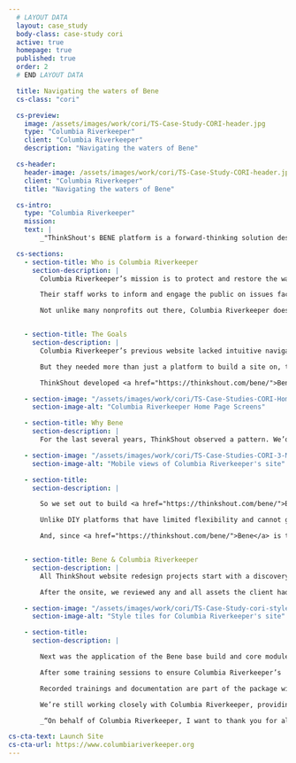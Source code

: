 ```yaml
---
  # LAYOUT DATA
  layout: case_study
  body-class: case-study cori
  active: true
  homepage: true
  published: true
  order: 2
  # END LAYOUT DATA

  title: Navigating the waters of Bene
  cs-class: "cori"

  cs-preview:
    image: /assets/images/work/cori/TS-Case-Study-CORI-header.jpg
    type: "Columbia Riverkeeper"
    client: "Columbia Riverkeeper"
    description: "Navigating the waters of Bene"

  cs-header:
    header-image: /assets/images/work/cori/TS-Case-Study-CORI-header.jpg
    client: "Columbia Riverkeeper"
    title: "Navigating the waters of Bene"

  cs-intro:
    type: "Columbia Riverkeeper"
    mission:
    text: |
        _"ThinkShout's BENE platform is a forward-thinking solution designed to make the daunting task of building a website, a fun and enjoyable experience. Thanks to ThinkShout's team, no matter how complex the design request seems, the BENE platform delivers a thoughtful, well-designed solution." - Liz Terhaar, Communications Director, Columbia Riverkeeper_

  cs-sections:
    - section-title: Who is Columbia Riverkeeper
      section-description: |
        Columbia Riverkeeper’s mission is to protect and restore the water quality of the Columbia River and all life connected to it, from the headwaters to the Pacific Ocean.

        Their staff works to inform and engage the public on issues facing the Columbia River. They are a leader in high-profile campaigns to protect our region from dirty fossil fuel infrastructure and other threats facing Columbia River communities and salmon habitat; and have a proven track record in organizing and empowering local communities, enforcing environmental laws, and building strategic coalitions.

        Not unlike many nonprofits out there, Columbia Riverkeeper does all of this with a modest staff size (16 total) and limited budget. But if there’s one thing ThinkShout knows, it’s nonprofits, and when you’re committed and driven to make a difference, you don’t let those details derail you. You dig in and make it work. So we were excited to help them tackle the task of building a new website on the Drupal distribution we released last fall, Bene.


    - section-title: The Goals
      section-description: |
        Columbia Riverkeeper’s previous website lacked intuitive navigation, and no longer reflected the organization’s brand. They needed a site that would allow users to easily find the information they were looking for, told a compelling story of who they are and what they do, and increased conversions for donations and newsletter subscriptions. They also wanted a platform that was easier to manage, more performant, and secure.

        But they needed more than just a platform to build a site on, they needed strategy and design support to help them craft clean visuals, simplified messaging, and clear calls to action throughout the website. These were things that just don’t come with the wiki or FAQs in an out of the box solution. Columbia Riverkeeper required the discovery process, strategy, and design that comes with a high budget website redesign, but they needed it for a fraction of the cost.

        ThinkShout developed <a href="https://thinkshout.com/bene/">Bene</a> precisely to address this scenario.

    - section-image: "/assets/images/work/cori/TS-Case-Studies-CORI-Homepage.jpg"
      section-image-alt: "Columbia Riverkeeper Home Page Screens"

    - section-title: Why Bene
      section-description: |
        For the last several years, ThinkShout observed a pattern. We’d meet with organizations that wanted to partner with us, but the budget just wasn’t there for the services and technology we offered. Around the same time, we started to notice something else -- their sites didn’t require the vast complexities and depth that a custom Drupal site involves. They simply needed the basics, with some room to grow. More than anything, they needed the expertise to know how to create their unique information architecture and make a compelling case to audiences for support.

    - section-image: "/assets/images/work/cori/TS-Case-Studies-CORI-3-Mobile.jpg"
      section-image-alt: "Mobile views of Columbia Riverkeeper's site"

    - section-title:
      section-description: |

        So we set out to build <a href="https://thinkshout.com/bene/">Bene</a>, an open source solution that addresses these needs. As a bonus, organizations can work with us to gain the strategic and design support to ensure their site is built to attract audiences and help them achieve their mission. This was something that, based on our own knowledge and experience at nonprofit orgs, would be of extreme value to groups like Columbia Riverkeeper.

        Unlike DIY platforms that have limited flexibility and cannot grow along with an organization, <a href="https://thinkshout.com/bene/">Bene</a> is built on Drupal, the leading open source web platform which allows for never ending expansion and customization to meet an organization’s evolving needs. As improvements, integrations, and contributions are made to Bene, those enhancements become available to anyone on the platform. That’s the beauty of open source.

        And, since <a href="https://thinkshout.com/bene/">Bene</a> is templated and built on a specific set of blocks, ThinkShout is able to focus our work with smaller organizations on strategy, design, and customization. Precisely what Columbia Riverkeeper needed.


    - section-title: Bene & Columbia Riverkeeper
      section-description: |
        All ThinkShout website redesign projects start with a discovery workshop to assess the client goals and audience motivations -- Bene projects are no different. Our experienced staff worked with Columbia Riverkeeper to define and prioritize their target audiences, their motivations, and how to structure content on their site to keep those audiences coming back and engaged.

        After the onsite, we reviewed any and all assets the client had to help guide our creative direction and set their style tiles.

    - section-image: "/assets/images/work/cori/TS-Case-Study-cori-style-tile.jpg"
      section-image-alt: "Style tiles for Columbia Riverkeeper's site"

    - section-title:
      section-description: |

        Next was the application of the Bene base build and core modules / content types, followed by the implementation of Columbia Riverkeeper’s design. We also provided template theming for Salsa, (their CRM system) to ensure continuity for the end user when they completed petitions or other actions on their site.

        After some training sessions to ensure Columbia Riverkeeper’s  staff was set up for success in using and administering the tool, we then handed over the keys to the team to import and stage their own content in the system. It truly was an intuitive, clean, and simple process.

        Recorded trainings and documentation are part of the package with <a href="https://thinkshout.com/bene/">Bene</a>. We recognize that we’re providing a valuable tool for our partners, and part of ensuring  sustainable success is providing that instruction  so that as staff changes or grows, they can share that knowledge without depending on their own internal resources. That’s music to a small staff’s ears!

        We’re still working closely with Columbia Riverkeeper, providing support in the form of security updates, addressing bug fixes as they arise, and quarterly strategic planning sessions. Our goal in all of this was to set our partners up in a successful way to achieve maximum impact with their missions. We’re excited to see where they go as they embark upon this new chapter in their digital identity.

        _“On behalf of Columbia Riverkeeper, I want to thank you for all your hard work and creativity that went into this project from content strategy to art and coding, we appreciate the awesome platform you've built for us. I'm thrilled to start 2018 with a website that appropriately reflects the work we're doing. We love our new website and we're excited to continue to improve it with your expertise.” - Liz Terhaar, Communications Director_

cs-cta-text: Launch Site
cs-cta-url: https://www.columbiariverkeeper.org
---
```

